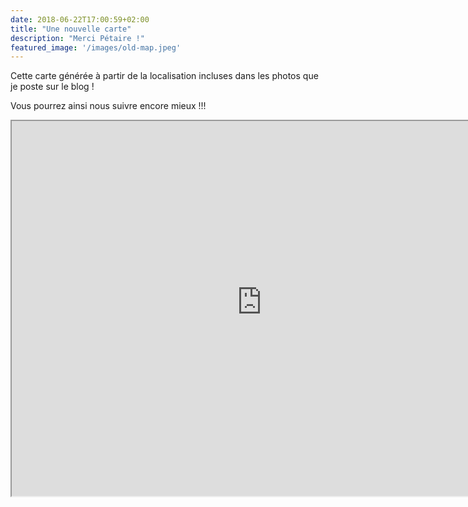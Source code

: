```yaml
---
date: 2018-06-22T17:00:59+02:00
title: "Une nouvelle carte"
description: "Merci Pétaire !"
featured_image: '/images/old-map.jpeg'
---
```


Cette carte générée à partir de la localisation incluses dans les photos que je poste sur le blog !

Vous pourrez ainsi nous suivre encore mieux !!!


<iframe src="https://search-gwapvp-6cahu75wy5ouq4rty3emqen3lu.eu-west-1.es.amazonaws.com/_plugin/kibana/app/kibana#/visualize/edit/ec824390-763e-11e8-9438-5d43ecb1d930?embed=true&_g=(refreshInterval%3A('%24%24hashKey'%3A'object%3A6089'%2Cdisplay%3A'45%20seconds'%2Cpause%3A!f%2Csection%3A1%2Cvalue%3A45000)%2Ctime%3A(from%3Anow-6M%2Cmode%3Aquick%2Cto%3Anow))" height="600" width="800"></iframe>